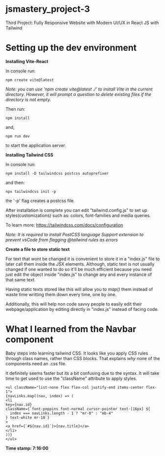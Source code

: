 # jsmastery_project-3 

Third Project: Fully Responsive Website with Modern UI/UX in React JS with Tailwind

# Setting up the dev environment

**Installing Vite-React**

In console run:

    npm create vite@latest

*Note: you can use 'npm create vite@latest ./' to install Vite in the current directory. However, it will prompt a question to delete existing files if the directory is not empty.*

Then run:

    npm install 

and,

    npm run dev 

to start the application server.

**Installing Tailwind CSS**

In console run:

    npm install -D tailwindcss postcss autoprefixer

and then:

    npx tailwindcss init -p

the '-p' flag creates a postcss file. 

After installation is complete you can edit "tailwind.config.js" to set up styles(customizations) such as: colors, font-families and media queries.

To learn more: https://tailwindcss.com/docs/configuration

*Note: It is required to install PostCSS language Support extension to prevent vsCode from flagging @tailwind rules as errors*

**Create a file to store static text**

For text that wont be changed it is convenient to store it in a "index.js" file to later call them inside the JSX elements. Although, static text is not usually changed if one wanted to do so it'll be much efficient because you need just edit the object inside "index.js" to change any and every instance of that same text. 

Having static texts stored like this will allow you to *map()* them instead of waste time writting them down every time, one by one.

Additionally, this will help non code savvy people to easily edit their webpage/application by editing directly in "index.js" instead of facing code.


# What I learned from the Navbar component

Baby steps into learning tailwind CSS. It looks like you apply CSS rules through class names, rather than CSS blocks. That explains *why* none of the components need an .css file. 

It definitely seems faster but its a bit confusing due to the syntax. It will take time to get used to use the "className" attribute to apply styles.

    <ul className="list-none flex flex-col justify-end items-center flex-1">
    {navLinks.map((nav, index) => (
    <li
    key={nav.id}
    className={`font-poppins font-normal cursor-pointer text-[16px] ${
      index === navLinks.length - 1 ? "mr-0" : "mb-4"
    } text-white mr-10`}
    >
    <a href={`#${nav.id}`}>{nav.title}</a>
    </li>
    ))}
    </ul>

**Time stamp: 7:16:00**